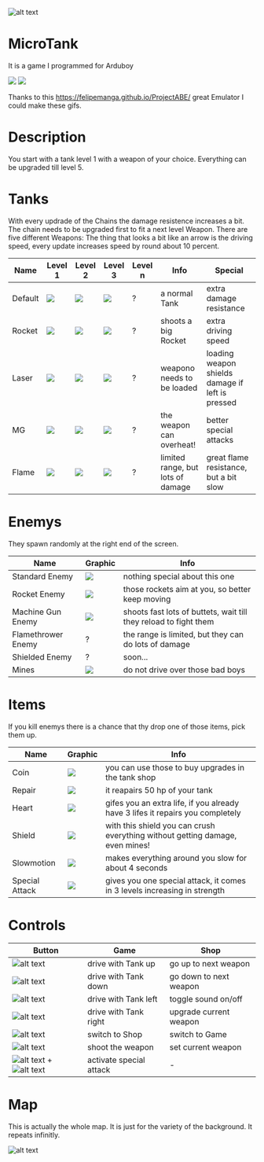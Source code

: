 ![alt text](https://github.com/hartmann1301/MircoTank/blob/master/Readme/mapExample.png)

# MicroTank
It is a game I programmed for Arduboy

![][exampleGif1]         ![][exampleGif2]


Thanks to this https://felipemanga.github.io/ProjectABE/ great Emulator I could make these gifs.

[exampleGif1]: https://github.com/hartmann1301/MircoTank/blob/master/MicroTankExample1.gif
[exampleGif2]: https://github.com/hartmann1301/MircoTank/blob/master/MicroTankExample2.gif

# Description
You start with a tank level 1 with a weapon of your choice. Everything can be upgraded till level 5. 

# Tanks
With every updrade of the Chains the damage resistence increases a bit. The chain needs to be upgraded first to fit a next level Weapon. There are five different Weapons:
The thing that looks a bit like an arrow is the driving speed, every update increases speed by round about 10 percent.

Name | Level 1 | Level 2 | Level 3 | Level n | Info | Special
--- | --- | --- | ---| --- | --- | ---
Default | ![][tankDefault1] | ![][tankDefault2] | ![][tankDefault3] | ? | a normal Tank | extra damage resistance
Rocket | ![][tankRocket1] | ![][tankRocket2] | ![][tankRocket3] | ? | shoots a big Rocket | extra driving speed
Laser | ![][tankLaser1] | ![][tankLaser2] | ![][tankLaser3] | ? | weapono needs to be loaded | loading weapon shields damage if left is pressed
MG | ![][tankMG1] | ![][tankMG2] | ![][tankMG3] | ? | the weapon can overheat! | better special attacks
Flame | ![][tankFlame1] | ![][tankFlame2] | ![][tankFlame3] | ? | limited range, but lots of damage | great flame resistance, but a bit slow

[tankDefault1]: https://github.com/hartmann1301/MircoTank/blob/master/Readme/tankDefault1.png
[tankDefault2]: https://github.com/hartmann1301/MircoTank/blob/master/Readme/tankDefault2.png
[tankDefault3]: https://github.com/hartmann1301/MircoTank/blob/master/Readme/tankDefault3.png
[tankRocket1]: https://github.com/hartmann1301/MircoTank/blob/master/Readme/tankRocket1.png
[tankRocket2]: https://github.com/hartmann1301/MircoTank/blob/master/Readme/tankRocket2.png
[tankRocket3]: https://github.com/hartmann1301/MircoTank/blob/master/Readme/tankRocket3.png
[tankLaser1]: https://github.com/hartmann1301/MircoTank/blob/master/Readme/tankLaser1.png
[tankLaser2]: https://github.com/hartmann1301/MircoTank/blob/master/Readme/tankLaser2.png
[tankLaser3]: https://github.com/hartmann1301/MircoTank/blob/master/Readme/tankLaser3.png
[tankMG1]: https://github.com/hartmann1301/MircoTank/blob/master/Readme/tankMG1.png
[tankMG2]: https://github.com/hartmann1301/MircoTank/blob/master/Readme/tankMG2.png
[tankMG3]: https://github.com/hartmann1301/MircoTank/blob/master/Readme/tankMG3.png
[tankFlame1]: https://github.com/hartmann1301/MircoTank/blob/master/Readme/tankFlame1.png
[tankFlame2]: https://github.com/hartmann1301/MircoTank/blob/master/Readme/tankFlame2.png
[tankFlame3]: https://github.com/hartmann1301/MircoTank/blob/master/Readme/tankFlame3.png

# Enemys
They spawn randomly at the right end of the screen.

Name | Graphic | Info
--- | --- | ---
Standard Enemy | ![][enemyStd] | nothing special about this one
Rocket Enemy | ![][enemyRocket] | those rockets aim at you, so better keep moving
Machine Gun Enemy | ![][enemyMG] | shoots fast lots of buttets, wait till they reload to fight them
Flamethrower Enemy | ? | the range is limited, but they can do lots of damage
Shielded Enemy | ? | soon...
Mines | ![][enemyMine] | do not drive over those bad boys

[enemyStd]: https://github.com/hartmann1301/MircoTank/blob/master/Readme/enemyStd.gif
[enemyRocket]: https://github.com/hartmann1301/MircoTank/blob/master/Readme/enemyRocket.gif
[enemyMG]: https://github.com/hartmann1301/MircoTank/blob/master/Readme/enemyMG.gif
[enemyMine]: https://github.com/hartmann1301/MircoTank/blob/master/Readme/enemyMine.gif

# Items
If you kill enemys there is a chance that thy drop one of those items, pick them up.

Name | Graphic | Info
--- | --- | ---
Coin | ![][itemCoin] | you can use those to buy upgrades in the tank shop
Repair | ![][itemRepair] | it reapairs 50 hp of your tank
Heart | ![][itemHeart] | gifes you an extra life, if you already have 3 lifes it repairs you completely
Shield | ![][itemShield] | with this shield you can crush everything without getting damage, even mines!
Slowmotion | ![][itemSlowmo] | makes everything around you slow for about 4 seconds
Special Attack | ![][itemSpecial] | gives you one special attack, it comes in 3 levels increasing in strength

[itemCoin]: https://github.com/hartmann1301/MircoTank/blob/master/Readme/itemCoin.gif
[itemRepair]: https://github.com/hartmann1301/MircoTank/blob/master/Readme/itemRepair.gif
[itemHeart]: https://github.com/hartmann1301/MircoTank/blob/master/Readme/itemHeart.gif
[itemSlowmo]: https://github.com/hartmann1301/MircoTank/blob/master/Readme/itemSlowmo.gif
[itemShield]: https://github.com/hartmann1301/MircoTank/blob/master/Readme/itemShield.gif
[itemSpecial]: https://github.com/hartmann1301/MircoTank/blob/master/Readme/itemSpecial.gif

# Controls
Button | Game | Shop
--- | --- | ---
![alt text][buttonUp] | drive with Tank up  | go up to next weapon
![alt text][buttonDown] | drive with Tank down  | go down to next weapon
![alt text][buttonLeft] | drive with Tank left  | toggle sound on/off
![alt text][buttonRight] | drive with Tank right  | upgrade current weapon
![alt text][buttonB] | switch to Shop  | switch to Game
![alt text][buttonA] | shoot the weapon  | set current weapon
![alt text][buttonA] + ![alt text][buttonB] | activate special attack | -

[buttonUp]: https://github.com/hartmann1301/MircoTank/blob/master/Readme/buttonUp.png
[buttonDown]: https://github.com/hartmann1301/MircoTank/blob/master/Readme/buttonDown.png
[buttonLeft]: https://github.com/hartmann1301/MircoTank/blob/master/Readme/buttonLeft.png
[buttonRight]: https://github.com/hartmann1301/MircoTank/blob/master/Readme/buttonRight.png
[buttonA]: https://github.com/hartmann1301/MircoTank/blob/master/Readme/buttonA.png
[buttonB]: https://github.com/hartmann1301/MircoTank/blob/master/Readme/buttonB.png

# Map
This is actually the whole map. It is just for the variety of the background. It repeats infinitly.

![alt text](https://github.com/hartmann1301/MircoTank/blob/master/Readme/mapExample.png)
